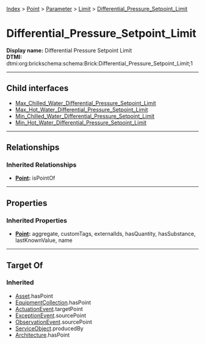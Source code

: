 [Index](../../../../Index.md) > [Point](../../../Point.md) > [Parameter](../../Parameter.md) > [Limit](../Limit.md) > [Differential_Pressure_Setpoint_Limit](#)
# Differential_Pressure_Setpoint_Limit

**Display name:** Differential Pressure Setpoint Limit<br />
**DTMI:** dtmi:org:brickschema:schema:Brick:Differential_Pressure_Setpoint_Limit;1

---

## Child interfaces
* [Max_Chilled_Water_Differential_Pressure_Setpoint_Limit](../Max_Limit/Max_Chilled_Water_Differential_Pressure_Setpoint_Limit.md)
* [Max_Hot_Water_Differential_Pressure_Setpoint_Limit](../Max_Limit/Max_Hot_Water_Differential_Pressure_Setpoint_Limit.md)
* [Min_Chilled_Water_Differential_Pressure_Setpoint_Limit](../Min_Limit/Min_Chilled_Water_Differential_Pressure_Setpoint_Limit.md)
* [Min_Hot_Water_Differential_Pressure_Setpoint_Limit](../Min_Limit/Min_Hot_Water_Differential_Pressure_Setpoint_Limit.md)

---

## Relationships
### Inherited Relationships
* **[Point](../../../Point.md):** isPointOf

---

## Properties
### Inherited Properties
* **[Point](../../../Point.md):** aggregate, customTags, externalIds, hasQuantity, hasSubstance, lastKnownValue, name

---

## Target Of
### Inherited
* [Asset](../../../../Asset/Asset.md).hasPoint
* [EquipmentCollection](../../../../Collection/AssetCollection/EquipmentCollection/EquipmentCollection.md).hasPoint
* [ActuationEvent](../../../../Event/PointEvent/ActuationEvent.md).targetPoint
* [ExceptionEvent](../../../../Event/PointEvent/ExceptionEvent.md).sourcePoint
* [ObservationEvent](../../../../Event/PointEvent/ObservationEvent.md).sourcePoint
* [ServiceObject](../../../../Information/ServiceObject/ServiceObject.md).producedBy
* [Architecture](../../../../Space/Architecture/Architecture.md).hasPoint
